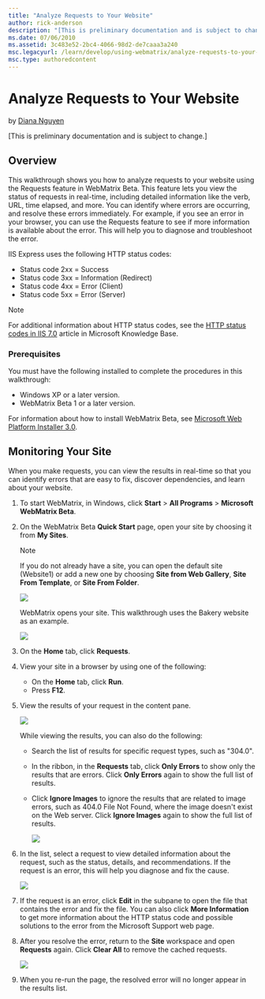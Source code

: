 ```yaml
---
title: "Analyze Requests to Your Website"
author: rick-anderson
description: "[This is preliminary documentation and is subject to change.] Overview This walkthrough shows you how to analyze requests to your website using the Requests..."
ms.date: 07/06/2010
ms.assetid: 3c483e52-2bc4-4066-98d2-de7caaa3a240
msc.legacyurl: /learn/develop/using-webmatrix/analyze-requests-to-your-website
msc.type: authoredcontent
---
```

Analyze Requests to Your Website
====================
by [Diana Nguyen](https://twitter.com/dianaaanguyen)

[This is preliminary documentation and is subject to change.]

## Overview

This walkthrough shows you how to analyze requests to your website using the Requests feature in WebMatrix Beta. This feature lets you view the status of requests in real-time, including detailed information like the verb, URL, time elapsed, and more. You can identify where errors are occurring, and resolve these errors immediately. For example, if you see an error in your browser, you can use the Requests feature to see if more information is available about the error. This will help you to diagnose and troubleshoot the error.

IIS Express uses the following HTTP status codes:

- Status code 2xx = Success
- Status code 3xx = Information (Redirect)
- Status code 4xx = Error (Client)
- Status code 5xx = Error (Server)

> [!NOTE]
> For additional information about HTTP status codes, see the [HTTP status codes in IIS 7.0](https://support.microsoft.com/kb/943891) article in Microsoft Knowledge Base.

### Prerequisites

You must have the following installed to complete the procedures in this walkthrough:

- Windows XP or a later version.
- WebMatrix Beta 1 or a later version.

For information about how to install WebMatrix Beta, see [Microsoft Web Platform Installer 3.0](https://go.microsoft.com/fwlink/?LinkID=145510).

## Monitoring Your Site

When you make requests, you can view the results in real-time so that you can identify errors that are easy to fix, discover dependencies, and learn about your website.

1. To start WebMatrix, in Windows, click **Start** &gt; **All Programs** &gt; **Microsoft WebMatrix Beta**.
2. On the WebMatrix Beta **Quick Start** page, open your site by choosing it from **My Sites**.  
    > [!NOTE]
    > If you do not already have a site, you can open the default site (Website1) or add a new one by choosing **Site from Web Gallery**, **Site From Template**, or **Site From Folder**.
  
    [![](analyze-requests-to-your-website/_static/image3.png)](analyze-requests-to-your-website/_static/image1.png)

    WebMatrix opens your site. This walkthrough uses the Bakery website as an example.
  
    [![](analyze-requests-to-your-website/_static/image7.png)](analyze-requests-to-your-website/_static/image5.png)
3. On the **Home** tab, click **Requests**.
4. View your site in a browser by using one of the following:

    - On the **Home** tab, click **Run**.
    - Press **F12**.
5. View the results of your request in the content pane.  
  
    [![](analyze-requests-to-your-website/_static/image11.png)](analyze-requests-to-your-website/_static/image9.png)  
  
   While viewing the results, you can also do the following:

   - Search the list of results for specific request types, such as "304.0".
   - In the ribbon, in the **Requests** tab, click **Only Errors** to show only the results that are errors. Click **Only Errors** again to show the full list of results.
   - Click **Ignore Images** to ignore the results that are related to image errors, such as 404.0 File Not Found, where the image doesn't exist on the Web server. Click **Ignore Images** again to show the full list of results.
  
     [![](analyze-requests-to-your-website/_static/image15.png)](analyze-requests-to-your-website/_static/image13.png)
6. In the list, select a request to view detailed information about the request, such as the status, details, and recommendations. If the request is an error, this will help you diagnose and fix the cause.  
  
    [![](analyze-requests-to-your-website/_static/image19.png)](analyze-requests-to-your-website/_static/image17.png)
7. If the request is an error, click **Edit** in the subpane to open the file that contains the error and fix the file.
   You can also click **More Information** to get more information about the HTTP status code and possible solutions to the error from the Microsoft Support web page.
8. After you resolve the error, return to the **Site** workspace and open **Requests** again. Click **Clear All** to remove the cached requests.  
  
    [![](analyze-requests-to-your-website/_static/image23.png)](analyze-requests-to-your-website/_static/image21.png)
9. When you re-run the page, the resolved error will no longer appear in the results list.
